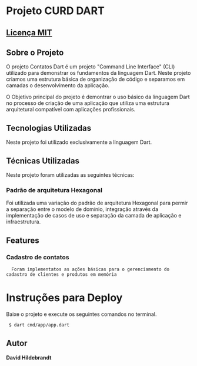 # Projeto CURD DART

## [Licença MIT](/LICENSE) 

## Sobre o Projeto
O projeto Contatos Dart é um projeto "Command Line Interface" (CLI) utilizado para demonstrar os fundamentos da linguagem Dart.
Neste projeto criamos uma estrutura básica de organização de código e separamos em camadas o desenvolvimento da aplicação.

O Objetivo principal do projeto é demontrar o uso básico da linguagem Dart no processo de criação de uma aplicação que utiliza uma estrutura arquitetural compatível com aplicações profissionais.



## Tecnologias Utilizadas
Neste projeto foi utilizado exclusivamente a linguagem Dart.

## Técnicas Utilizadas
Neste projeto foram utilizadas as seguintes técnicas:

### Padrão de arquitetura Hexagonal
Foi utilizada uma variação do padrão de arquitetura Hexagonal para permir a separação entre o modelo de domínio, integração através da implementação de casos de uso e separação da camada de aplicação e infraestrutura.

 
  
 ## Features
 
 ###  Cadastro de contatos
      Foram implementatos as ações básicas para o gerenciamento do cadastro de clientes e produtos em memória
      

      
 # Instruções para Deploy
 Baixe o projeto e execute os seguintes comandos no terminal.
 
 ```bash
  $ dart cmd/app/app.dart
 ```
 

## Autor
**David Hildebrandt**


